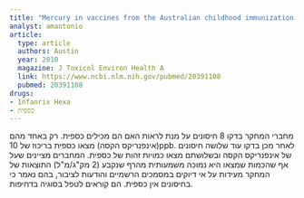 ```yaml
---
title: "Mercury in vaccines from the Australian childhood immunization program schedule"
analyst: amantonio
article:
  type: article
  authors: Austin
  year: 2010
  magazine: J Toxicol Environ Health A
  link: https://www.ncbi.nlm.nih.gov/pubmed/20391108
  pubmed: 20391108
drugs:
- Infanrix Hexa
- כספית
---
```


מחברי המחקר בדקו 8 חיסונים על מנת לראות האם הם מכילים כספית. רק באחד מהם (אינפנריקס הקסה) מצאו כספית בריכוז של 10ppb. לאחר מכן בדקו עוד שלושה חיסונים של אינפנריקס הקסה ובשלושתם מצאו כמויות זהות של כספית. המחברים מציינים שעל אף שהכמות שמצאו היא נמוכה משמעותית מהרף שנקבע (2 מק"ג/מ"ל) התוצאות של המחקר מעידות על אי דיוקים במסמכים הרשמיים והודעות לציבור, בהם נאמר כי בחיסונים אין כספית. הם קוראים לטפל בסוגיה בדחיפות.
